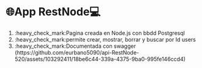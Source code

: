 # :globe_with_meridians:App RestNode:computer:
<ol>
<li>:heavy_check_mark:Pagina creada en Node.js con bbdd Postgresql</li>
<li>:heavy_check_mark:permite crear, mostrar, borrar y buscar por Id users</li>
<li>:heavy_check_mark:Documentada con swagger
 (https://github.com/eurbano5090/api-RestNode-520/assets/103292411/18be6c44-339a-4375-9ba0-995fe146ccd4)
